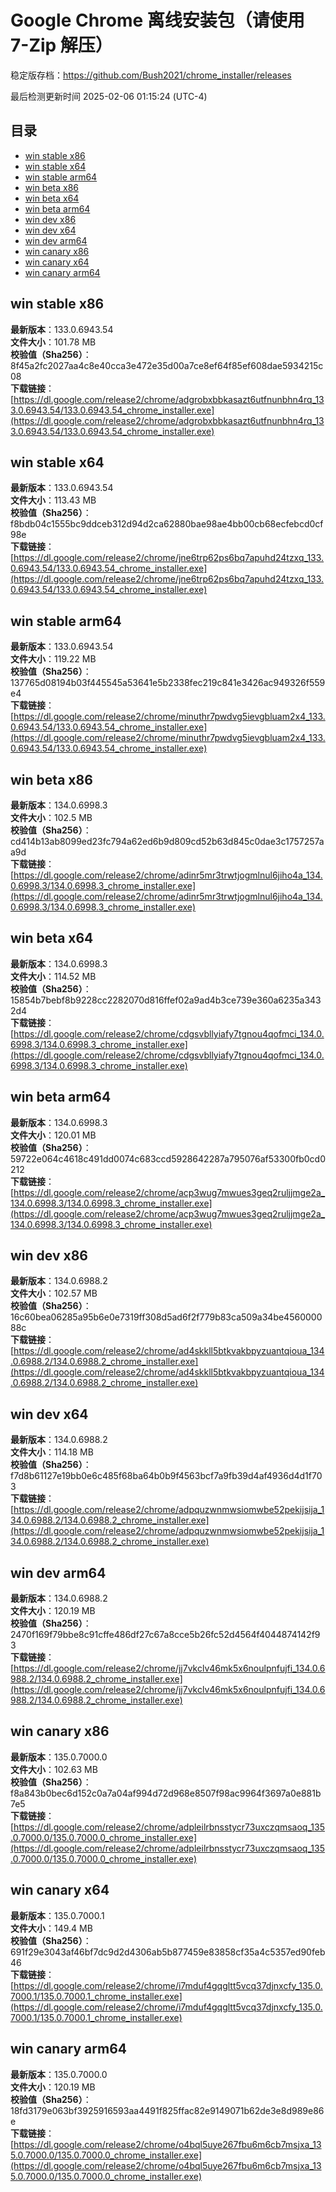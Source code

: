 # Google Chrome 离线安装包（请使用 7-Zip 解压）
稳定版存档：<https://github.com/Bush2021/chrome_installer/releases>

最后检测更新时间
2025-02-06 01:15:24 (UTC-4)

## 目录
* [win stable x86](https://github.com/Bush2021/chrome_installer?tab=readme-ov-file#win-stable-x86)
* [win stable x64](https://github.com/Bush2021/chrome_installer?tab=readme-ov-file#win-stable-x64)
* [win stable arm64](https://github.com/Bush2021/chrome_installer?tab=readme-ov-file#win-stable-arm64)
* [win beta x86](https://github.com/Bush2021/chrome_installer?tab=readme-ov-file#win-beta-x86)
* [win beta x64](https://github.com/Bush2021/chrome_installer?tab=readme-ov-file#win-beta-x64)
* [win beta arm64](https://github.com/Bush2021/chrome_installer?tab=readme-ov-file#win-beta-arm64)
* [win dev x86](https://github.com/Bush2021/chrome_installer?tab=readme-ov-file#win-dev-x86)
* [win dev x64](https://github.com/Bush2021/chrome_installer?tab=readme-ov-file#win-dev-x64)
* [win dev arm64](https://github.com/Bush2021/chrome_installer?tab=readme-ov-file#win-dev-arm64)
* [win canary x86](https://github.com/Bush2021/chrome_installer?tab=readme-ov-file#win-canary-x86)
* [win canary x64](https://github.com/Bush2021/chrome_installer?tab=readme-ov-file#win-canary-x64)
* [win canary arm64](https://github.com/Bush2021/chrome_installer?tab=readme-ov-file#win-canary-arm64)

## win stable x86
**最新版本**：133.0.6943.54  
**文件大小**：101.78 MB  
**校验值（Sha256）**：8f45a2fc2027aa4c8e40cca3e472e35d00a7ce8ef64f85ef608dae5934215c08  
**下载链接**：[https://dl.google.com/release2/chrome/adgrobxbbkasazt6utfnunbhn4rq_133.0.6943.54/133.0.6943.54_chrome_installer.exe](https://dl.google.com/release2/chrome/adgrobxbbkasazt6utfnunbhn4rq_133.0.6943.54/133.0.6943.54_chrome_installer.exe)  

## win stable x64
**最新版本**：133.0.6943.54  
**文件大小**：113.43 MB  
**校验值（Sha256）**：f8bdb04c1555bc9ddceb312d94d2ca62880bae98ae4bb00cb68ecfebcd0cf98e  
**下载链接**：[https://dl.google.com/release2/chrome/jne6trp62ps6bq7apuhd24tzxq_133.0.6943.54/133.0.6943.54_chrome_installer.exe](https://dl.google.com/release2/chrome/jne6trp62ps6bq7apuhd24tzxq_133.0.6943.54/133.0.6943.54_chrome_installer.exe)  

## win stable arm64
**最新版本**：133.0.6943.54  
**文件大小**：119.22 MB  
**校验值（Sha256）**：137765d08194b03f445545a53641e5b2338fec219c841e3426ac949326f559e4  
**下载链接**：[https://dl.google.com/release2/chrome/minuthr7pwdvg5ievgbluam2x4_133.0.6943.54/133.0.6943.54_chrome_installer.exe](https://dl.google.com/release2/chrome/minuthr7pwdvg5ievgbluam2x4_133.0.6943.54/133.0.6943.54_chrome_installer.exe)  

## win beta x86
**最新版本**：134.0.6998.3  
**文件大小**：102.5 MB  
**校验值（Sha256）**：cd414b13ab8099ed23fc794a62ed6b9d809cd52b63d845c0dae3c1757257aa9d  
**下载链接**：[https://dl.google.com/release2/chrome/adinr5mr3trwtjogmlnul6jiho4a_134.0.6998.3/134.0.6998.3_chrome_installer.exe](https://dl.google.com/release2/chrome/adinr5mr3trwtjogmlnul6jiho4a_134.0.6998.3/134.0.6998.3_chrome_installer.exe)  

## win beta x64
**最新版本**：134.0.6998.3  
**文件大小**：114.52 MB  
**校验值（Sha256）**：15854b7bebf8b9228cc2282070d816ffef02a9ad4b3ce739e360a6235a3432d4  
**下载链接**：[https://dl.google.com/release2/chrome/cdgsvbllyiafy7tgnou4qofmci_134.0.6998.3/134.0.6998.3_chrome_installer.exe](https://dl.google.com/release2/chrome/cdgsvbllyiafy7tgnou4qofmci_134.0.6998.3/134.0.6998.3_chrome_installer.exe)  

## win beta arm64
**最新版本**：134.0.6998.3  
**文件大小**：120.01 MB  
**校验值（Sha256）**：59722e064c4618c491dd0074c683ccd5928642287a795076af53300fb0cd0212  
**下载链接**：[https://dl.google.com/release2/chrome/acp3wug7mwues3geq2ruljjmge2a_134.0.6998.3/134.0.6998.3_chrome_installer.exe](https://dl.google.com/release2/chrome/acp3wug7mwues3geq2ruljjmge2a_134.0.6998.3/134.0.6998.3_chrome_installer.exe)  

## win dev x86
**最新版本**：134.0.6988.2  
**文件大小**：102.57 MB  
**校验值（Sha256）**：16c60bea06285a95b6e0e7319ff308d5ad6f2f779b83ca509a34be456000088c  
**下载链接**：[https://dl.google.com/release2/chrome/ad4skkll5btkvakbpyzuantqioua_134.0.6988.2/134.0.6988.2_chrome_installer.exe](https://dl.google.com/release2/chrome/ad4skkll5btkvakbpyzuantqioua_134.0.6988.2/134.0.6988.2_chrome_installer.exe)  

## win dev x64
**最新版本**：134.0.6988.2  
**文件大小**：114.18 MB  
**校验值（Sha256）**：f7d8b61127e19bb0e6c485f68ba64b0b9f4563bcf7a9fb39d4af4936d4d1f703  
**下载链接**：[https://dl.google.com/release2/chrome/adpquzwnmwsiomwbe52pekijsija_134.0.6988.2/134.0.6988.2_chrome_installer.exe](https://dl.google.com/release2/chrome/adpquzwnmwsiomwbe52pekijsija_134.0.6988.2/134.0.6988.2_chrome_installer.exe)  

## win dev arm64
**最新版本**：134.0.6988.2  
**文件大小**：120.19 MB  
**校验值（Sha256）**：2470f169f79bbe8c91cffe486df27c67a8cce5b26fc52d4564f4044874142f93  
**下载链接**：[https://dl.google.com/release2/chrome/jj7vkclv46mk5x6noulpnfujfi_134.0.6988.2/134.0.6988.2_chrome_installer.exe](https://dl.google.com/release2/chrome/jj7vkclv46mk5x6noulpnfujfi_134.0.6988.2/134.0.6988.2_chrome_installer.exe)  

## win canary x86
**最新版本**：135.0.7000.0  
**文件大小**：102.63 MB  
**校验值（Sha256）**：f8a843b0bec6d152c0a7a04af994d72d968e8507f98ac9964f3697a0e881b7e5  
**下载链接**：[https://dl.google.com/release2/chrome/adpleilrbnsstycr73uxczqmsaoq_135.0.7000.0/135.0.7000.0_chrome_installer.exe](https://dl.google.com/release2/chrome/adpleilrbnsstycr73uxczqmsaoq_135.0.7000.0/135.0.7000.0_chrome_installer.exe)  

## win canary x64
**最新版本**：135.0.7000.1  
**文件大小**：149.4 MB  
**校验值（Sha256）**：691f29e3043af46bf7dc9d2d4306ab5b877459e83858cf35a4c5357ed90feb46  
**下载链接**：[https://dl.google.com/release2/chrome/i7mduf4gqgltt5vcq37djnxcfy_135.0.7000.1/135.0.7000.1_chrome_installer.exe](https://dl.google.com/release2/chrome/i7mduf4gqgltt5vcq37djnxcfy_135.0.7000.1/135.0.7000.1_chrome_installer.exe)  

## win canary arm64
**最新版本**：135.0.7000.0  
**文件大小**：120.19 MB  
**校验值（Sha256）**：18fd3179e063bf3925916593aa4491f825ffac82e9149071b62de3e8d989e86e  
**下载链接**：[https://dl.google.com/release2/chrome/o4bql5uye267fbu6m6cb7msjxa_135.0.7000.0/135.0.7000.0_chrome_installer.exe](https://dl.google.com/release2/chrome/o4bql5uye267fbu6m6cb7msjxa_135.0.7000.0/135.0.7000.0_chrome_installer.exe)  

